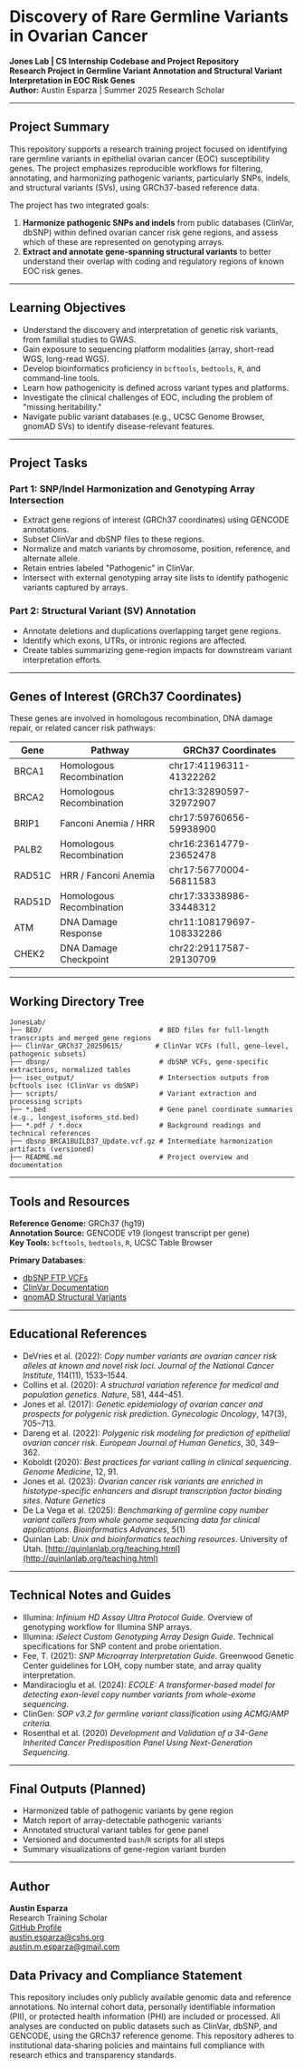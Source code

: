 # Discovery of Rare Germline Variants in Ovarian Cancer  
**Jones Lab | CS Internship Codebase and Project Repository**  
**Research Project in Germline Variant Annotation and Structural Variant Interpretation in EOC Risk Genes**  
**Author:** Austin Esparza | Summer 2025 Research Scholar  

---

## Project Summary

This repository supports a research training project focused on identifying rare germline variants in epithelial ovarian cancer (EOC) susceptibility genes. The project emphasizes reproducible workflows for filtering, annotating, and harmonizing pathogenic variants, particularly SNPs, indels, and structural variants (SVs), using GRCh37-based reference data.

The project has two integrated goals:

1. **Harmonize pathogenic SNPs and indels** from public databases (ClinVar, dbSNP) within defined ovarian cancer risk gene regions, and assess which of these are represented on genotyping arrays.  
2. **Extract and annotate gene-spanning structural variants** to better understand their overlap with coding and regulatory regions of known EOC risk genes.

---

## Learning Objectives

- Understand the discovery and interpretation of genetic risk variants, from familial studies to GWAS.
- Gain exposure to sequencing platform modalities (array, short-read WGS, long-read WGS).
- Develop bioinformatics proficiency in `bcftools`, `bedtools`, `R`, and command-line tools.
- Learn how pathogenicity is defined across variant types and platforms.
- Investigate the clinical challenges of EOC, including the problem of "missing heritability."
- Navigate public variant databases (e.g., UCSC Genome Browser, gnomAD SVs) to identify disease-relevant features.

---

## Project Tasks

### Part 1: SNP/Indel Harmonization and Genotyping Array Intersection
- Extract gene regions of interest (GRCh37 coordinates) using GENCODE annotations.
- Subset ClinVar and dbSNP files to these regions.
- Normalize and match variants by chromosome, position, reference, and alternate allele.
- Retain entries labeled "Pathogenic" in ClinVar.
- Intersect with external genotyping array site lists to identify pathogenic variants captured by arrays.

### Part 2: Structural Variant (SV) Annotation
- Annotate deletions and duplications overlapping target gene regions.
- Identify which exons, UTRs, or intronic regions are affected.
- Create tables summarizing gene-region impacts for downstream variant interpretation efforts.

---

## Genes of Interest (GRCh37 Coordinates)

These genes are involved in homologous recombination, DNA damage repair, or related cancer risk pathways:

| Gene   | Pathway                    | GRCh37 Coordinates                 |
|--------|-----------------------------|------------------------------------|
| BRCA1  | Homologous Recombination   | chr17:41196311-41322262            |
| BRCA2  | Homologous Recombination   | chr13:32890597-32972907            |
| BRIP1  | Fanconi Anemia / HRR       | chr17:59760656-59938900            |
| PALB2  | Homologous Recombination   | chr16:23614779-23652478            |
| RAD51C | HRR / Fanconi Anemia       | chr17:56770004-56811583            |
| RAD51D | Homologous Recombination   | chr17:33338986-33448312            |
| ATM    | DNA Damage Response        | chr11:108179697-108332286          |
| CHEK2  | DNA Damage Checkpoint      | chr22:29117587-29130709            |

---

## Working Directory Tree

```
JonesLab/
├── BED/                             # BED files for full-length transcripts and merged gene regions
├── ClinVar_GRCh37_20250615/        # ClinVar VCFs (full, gene-level, pathogenic subsets)
├── dbsnp/                           # dbSNP VCFs, gene-specific extractions, normalized tables
├── isec_output/                     # Intersection outputs from bcftools isec (ClinVar vs dbSNP)
├── scripts/                         # Variant extraction and processing scripts
├── *.bed                            # Gene panel coordinate summaries (e.g., longest_isoforms_std.bed)
├── *.pdf / *.docx                   # Background readings and technical references
├── dbsnp_BRCA1BUILD37_Update.vcf.gz # Intermediate harmonization artifacts (versioned)
├── README.md                        # Project overview and documentation
```



---

## Tools and Resources

**Reference Genome:** GRCh37 (hg19)  
**Annotation Source:** GENCODE v19 (longest transcript per gene)  
**Key Tools:** `bcftools`, `bedtools`, `R`, UCSC Table Browser  

**Primary Databases**:  
- [dbSNP FTP VCFs](https://ftp.ncbi.nih.gov/snp/redesign/latest_release/VCF/)  
- [ClinVar Documentation](https://www.ncbi.nlm.nih.gov/clinvar/docs/maintenance_use/)  
- [gnomAD Structural Variants](https://gnomad.broadinstitute.org/downloads#svs)

---

## Educational References

- DeVries et al. (2022): *Copy number variants are ovarian cancer risk alleles at known and novel risk loci*. *Journal of the National Cancer Institute*, 114(11), 1533–1544.  
- Collins et al. (2020): *A structural variation reference for medical and population genetics*. *Nature*, 581, 444–451. 
- Jones et al. (2017): *Genetic epidemiology of ovarian cancer and prospects for polygenic risk prediction*. *Gynecologic Oncology*, 147(3), 705–713.
- Dareng et al. (2022): *Polygenic risk modeling for prediction of epithelial ovarian cancer risk*. *European Journal of Human Genetics*, 30, 349–362.
- Koboldt (2020): *Best practices for variant calling in clinical sequencing*. *Genome Medicine*, 12, 91. 
- Jones et al. (2023): *Ovarian cancer risk variants are enriched in histotype-specific enhancers and disrupt transcription factor binding sites*. *Nature Genetics*
- De La Vega et al. (2025): *Benchmarking of germline copy number variant callers from whole genome sequencing data for clinical applications*. *Bioinformatics Advances*, 5(1) 
- Quinlan Lab: *Unix and bioinformatics teaching resources*. University of Utah. [http://quinlanlab.org/teaching.html](http://quinlanlab.org/teaching.html)

---

## Technical Notes and Guides

- Illumina: *Infinium HD Assay Ultra Protocol Guide*. Overview of genotyping workflow for Illumina SNP arrays.  
- Illumina: *iSelect Custom Genotyping Array Design Guide*. Technical specifications for SNP content and probe orientation.  
- Fee, T. (2021): *SNP Microarray Interpretation Guide*. Greenwood Genetic Center guidelines for LOH, copy number state, and array quality interpretation.  
- Mandiracioglu et al. (2024): *ECOLE: A transformer-based model for detecting exon-level copy number variants from whole-exome sequencing*.
- ClinGen: *SOP v3.2 for germline variant classification using ACMG/AMP criteria*.  
- Rosenthal et al. (2020) _Development and Validation of a 34-Gene Inherited Cancer Predisposition Panel Using Next-Generation Sequencing._

---

## Final Outputs (Planned)

- Harmonized table of pathogenic variants by gene region  
- Match report of array-detectable pathogenic variants  
- Annotated structural variant tables for gene panel  
- Versioned and documented `bash`/`R` scripts for all steps  
- Summary visualizations of gene-region variant burden

---

## Author

**Austin Esparza**  
Research Training Scholar  
[GitHub Profile](https://github.com/austinesparza)  
austin.esparza@cshs.org  
austin.m.esparza@gmail.com  

## Data Privacy and Compliance Statement

This repository includes only publicly available genomic data and reference annotations. No internal cohort data, personally identifiable information (PII), or protected health information (PHI) are included or processed. All analyses are conducted on public datasets such as ClinVar, dbSNP, and GENCODE, using the GRCh37 reference genome. This repository adheres to institutional data-sharing policies and maintains full compliance with research ethics and transparency standards.
